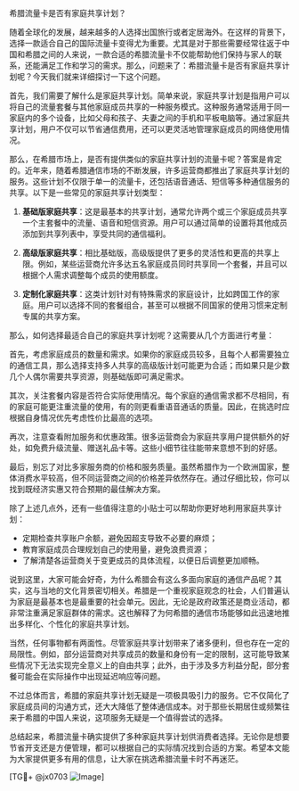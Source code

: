 希腊流量卡是否有家庭共享计划？

随着全球化的发展，越来越多的人选择出国旅行或者定居海外。在这样的背景下，选择一款适合自己的国际流量卡变得尤为重要。尤其是对于那些需要经常往返于中国和希腊之间的人来说，一款合适的希腊流量卡不仅能帮助他们保持与家人的联系，还能满足工作和学习的需求。那么，问题来了：希腊流量卡是否有家庭共享计划呢？今天我们就来详细探讨一下这个问题。

首先，我们需要了解什么是家庭共享计划。简单来说，家庭共享计划是指用户可以将自己的流量套餐与其他家庭成员共享的一种服务模式。这种服务通常适用于同一家庭内的多个设备，比如父母和孩子、夫妻之间的手机和平板电脑等。通过家庭共享计划，用户不仅可以节省通信费用，还可以更灵活地管理家庭成员的网络使用情况。

那么，在希腊市场上，是否有提供类似的家庭共享计划的流量卡呢？答案是肯定的。近年来，随着希腊通信市场的不断发展，许多运营商都推出了家庭共享计划的服务。这些计划不仅限于单一的流量卡，还包括语音通话、短信等多种通信服务的共享。以下是一些常见的家庭共享计划类型：

1. **基础版家庭共享**：这是最基本的共享计划，通常允许两个或三个家庭成员共享一个主套餐中的流量、语音和短信资源。用户可以通过简单的设置将其他成员添加到共享列表中，享受共同的通信福利。

2. **高级版家庭共享**：相比基础版，高级版提供了更多的灵活性和更高的共享上限。例如，某些运营商允许多达五名家庭成员同时共享同一个套餐，并且可以根据个人需求调整每个成员的使用额度。

3. **定制化家庭共享**：这类计划针对有特殊需求的家庭设计，比如跨国工作的家庭。用户可以选择不同的套餐组合，甚至可以根据不同国家的使用习惯来定制专属的共享方案。

那么，如何选择最适合自己的家庭共享计划呢？这需要从几个方面进行考量：

首先，考虑家庭成员的数量和需求。如果你的家庭成员较多，且每个人都需要独立的通信工具，那么选择支持多人共享的高级版计划可能更为合适；而如果只是少数几个人偶尔需要共享资源，则基础版即可满足需求。

其次，关注套餐内容是否符合实际使用情况。每个家庭的通信需求都不尽相同，有的家庭可能更注重流量的使用，有的则更看重语音通话的质量。因此，在挑选时应根据自身情况优先考虑性价比最高的选项。

再次，注意查看附加服务和优惠政策。很多运营商会为家庭共享用户提供额外的好处，如免费升级流量、赠送礼品卡等。这些小细节往往能带来意想不到的好感。

最后，别忘了对比多家服务商的价格和服务质量。虽然希腊作为一个欧洲国家，整体消费水平较高，但不同运营商之间的价格差异依然存在。通过仔细比较，你可以找到既经济实惠又符合预期的最佳解决方案。

除了上述几点外，还有一些值得注意的小贴士可以帮助你更好地利用家庭共享计划：

- 定期检查共享账户余额，避免因超支导致不必要的麻烦；
- 教育家庭成员合理规划自己的使用量，避免浪费资源；
- 了解清楚各运营商关于变更成员的具体流程，以便日后调整更加顺畅。

说到这里，大家可能会好奇，为什么希腊会有这么多面向家庭的通信产品呢？其实，这与当地的文化背景密切相关。希腊是一个重视家庭观念的社会，人们普遍认为家庭是最基本也是最重要的社会单元。因此，无论是政府政策还是商业活动，都非常注重满足家庭群体的需求。这也解释了为何希腊的通信市场能够如此迅速地推出多样化、个性化的家庭共享计划。

当然，任何事物都有两面性。尽管家庭共享计划带来了诸多便利，但也存在一定的局限性。例如，部分运营商对共享成员的数量和身份有一定的限制，这可能导致某些情况下无法实现完全意义上的自由共享；此外，由于涉及多方利益分配，部分套餐可能会在实际操作中出现延迟响应等问题。

不过总体而言，希腊的家庭共享计划无疑是一项极具吸引力的服务。它不仅简化了家庭成员间的沟通方式，还大大降低了整体通信成本。对于那些长期居住或频繁往来于希腊的中国人来说，这项服务无疑是一个值得尝试的选择。

总结起来，希腊流量卡确实提供了多种家庭共享计划供消费者选择。无论你是想要节省开支还是方便管理，都可以根据自己的实际情况找到合适的方案。希望本文能为大家提供更多有用的信息，让大家在挑选希腊流量卡时不再迷茫。

[TG💪+ @jx0703 ![Image](https://github.com/user-attachments/assets/dbca1d08-cadb-493c-b0ec-ad6f7a83f270)]